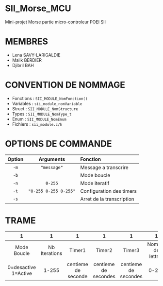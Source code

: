 # SII_Morse_MCU

Mini-projet Morse partie micro-controleur POEI SII

# MEMBRES

- Lena SAVY-LARIGALDIE
- Malik BERDIER
- Djibril BAH

# CONVENTION DE NOMMAGE

- Fonctions : `SII_MODULE_NomFonction()`
- Variables : `sii_module_nomVariable`
- Struct : `SII_MODULE_NomStructure`
- Types : `SII_MODULE_NomType_t`
- Enum : `SII_MODULE_NomEnum`
- Fichiers : `sii_module.c/h`

# OPTIONS DE COMMANDE

| Option |       Arguments       | Fonction                  |
|:------:|:---------------------:|:--------------------------|
|  `-m`  |      `"message"`      | Message a transcrire      |
|  `-b`  |                       | Mode boucle               |
|  `-n`  |        `0-255`        | Mode iteratif             |
|  `-t`  | `"0-255 0-255 0-255"` | Configuration des timers  |
|  `-s`  |                       | Arret de la transcription |

# TRAME

|          1           |       1       |          1          |          1           |          1           |         1         |         N          |  1   |
|:--------------------:|:-------------:|:-------------------:|:--------------------:|:--------------------:|:-----------------:|:------------------:|:----:|
|     Mode Boucle      | Nb Iterations |       Timer1        |        Timer2        |        Timer3        | Nombre de lettres | Lettres du Message | '\n' |
| 0=desactive 1=Active |     1-255     | centieme de seconde | centieme de secondes | centieme de secondes |       0-255       |    249 char max    | '\n' |